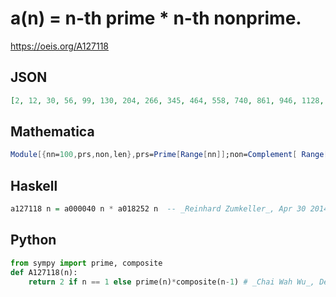 # a\(n\) \= n\-th prime \* n\-th nonprime\.
https://oeis.org/A127118
## JSON
```JSON
[2, 12, 30, 56, 99, 130, 204, 266, 345, 464, 558, 740, 861, 946, 1128, 1325, 1534, 1647, 1876, 2130, 2336, 2607, 2822, 3115, 3492, 3838, 4017, 4280, 4578, 4972, 5715, 6026, 6576, 6811, 7450, 7701, 8164, 8802, 9185, 9688, 10203, 10498, 11460, 11966, 12411]
```
## Mathematica
```Mathematica
Module[{nn=100,prs,non,len},prs=Prime[Range[nn]];non=Complement[ Range[ nn],prs]; len=Min[Length[prs],Length[non]]; Times@@#&/@ Thread[ {Take[ prs,len],Take[non,len]}]] (* _Harvey P. Dale_, Dec 29 2012 *)
```
## Haskell
```Haskell
a127118 n = a000040 n * a018252 n  -- _Reinhard Zumkeller_, Apr 30 2014
```
## Python
```Python
from sympy import prime, composite
def A127118(n):
    return 2 if n == 1 else prime(n)*composite(n-1) # _Chai Wah Wu_, Dec 27 2018
```

